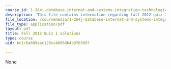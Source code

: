 ```yaml
---
course_id: 1-264j-database-internet-and-systems-integration-technologies-fall-2013
description: 'This file contains information regarding fall 2012 quiz 1 solutions. '
file_location: /coursemedia/1-264j-database-internet-and-systems-integration-technologies-fall-2013/bc1c6a689aac128cc40968b4b9f83097_MIT1_264JF13_F12_Q1_sol.pdf
file_type: application/pdf
layout: pdf
title: Fall 2012 Quiz 1 solutions
type: course
uid: bc1c6a689aac128cc40968b4b9f83097

---
```

None